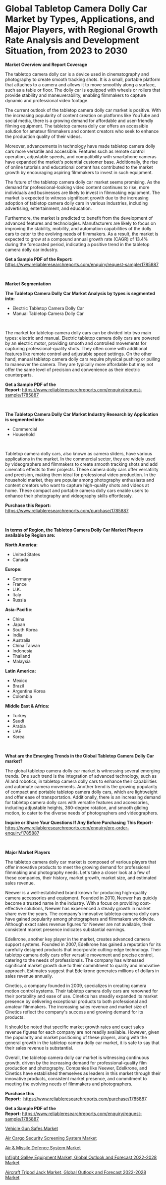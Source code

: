 <p><h1>Global Tabletop Camera Dolly Car Market by Types, Applications, and Major Players, with Regional Growth Rate Analysis and Development Situation, from 2023 to 2030</h1></p><p><strong>Market Overview and Report Coverage</strong></p>
<p><p>The tabletop camera dolly car is a device used in cinematography and photography to create smooth tracking shots. It is a small, portable platform that attaches to a camera and allows it to move smoothly along a surface, such as a table or floor. The dolly car is equipped with wheels or rollers that provide stability and maneuverability, enabling filmmakers to capture dynamic and professional video footage.</p><p>The current outlook of the tabletop camera dolly car market is positive. With the increasing popularity of content creation on platforms like YouTube and social media, there is a growing demand for affordable and user-friendly filming equipment. The tabletop camera dolly car offers an accessible solution for amateur filmmakers and content creators who seek to enhance the production quality of their videos.</p><p>Moreover, advancements in technology have made tabletop camera dolly cars more versatile and accessible. Features such as remote control operation, adjustable speeds, and compatibility with smartphone cameras have expanded the market's potential customer base. Additionally, the rise of online tutorials and educational content has contributed to the market growth by encouraging aspiring filmmakers to invest in such equipment.</p><p>The future of the tabletop camera dolly car market seems promising. As the demand for professional-looking video content continues to rise, more individuals and businesses are likely to invest in filmmaking equipment. The market is expected to witness significant growth due to the increasing adoption of tabletop camera dolly cars in various industries, including advertising, entertainment, and education.</p><p>Furthermore, the market is predicted to benefit from the development of advanced features and technologies. Manufacturers are likely to focus on improving the stability, mobility, and automation capabilities of the dolly cars to cater to the evolving needs of filmmakers. As a result, the market is expected to grow at a compound annual growth rate (CAGR) of 13.4% during the forecasted period, indicating a positive trend in the tabletop camera dolly car industry.</p></p>
<p><strong>Get a Sample PDF of the Report:</strong> <a href="https://www.reliableresearchreports.com/enquiry/request-sample/1785887">https://www.reliableresearchreports.com/enquiry/request-sample/1785887</a></p>
<p>&nbsp;</p>
<p><strong>Market Segmentation</strong></p>
<p><strong>The Tabletop Camera Dolly Car Market Analysis by types is segmented into:</strong></p>
<p><ul><li>Electric Tabletop Camera Dolly Car</li><li>Manual Tabletop Camera Dolly Car</li></ul></p>
<p>&nbsp;</p>
<p><p>The market for tabletop camera dolly cars can be divided into two main types: electric and manual. Electric tabletop camera dolly cars are powered by an electric motor, providing smooth and controlled movements for capturing professional-quality shots. They often come with additional features like remote control and adjustable speed settings. On the other hand, manual tabletop camera dolly cars require physical pushing or pulling to maneuver the camera. They are typically more affordable but may not offer the same level of precision and convenience as their electric counterparts.</p></p>
<p><strong>Get a Sample PDF of the Report:</strong>&nbsp;<a href="https://www.reliableresearchreports.com/enquiry/request-sample/1785887">https://www.reliableresearchreports.com/enquiry/request-sample/1785887</a></p>
<p>&nbsp;</p>
<p><strong>The Tabletop Camera Dolly Car Market Industry Research by Application is segmented into:</strong></p>
<p><ul><li>Commercial</li><li>Household</li></ul></p>
<p>&nbsp;</p>
<p><p>Tabletop camera dolly cars, also known as camera sliders, have various applications in the market. In the commercial sector, they are widely used by videographers and filmmakers to create smooth tracking shots and add cinematic effects to their projects. These camera dolly cars offer versatility and precision, making them ideal for professional video production. In the household market, they are popular among photography enthusiasts and content creators who want to capture high-quality shots and videos at home. These compact and portable camera dolly cars enable users to enhance their photography and videography skills effortlessly.</p></p>
<p><strong>Purchase this Report:</strong>&nbsp; <a href="https://www.reliableresearchreports.com/purchase/1785887">https://www.reliableresearchreports.com/purchase/1785887</a></p>
<p>&nbsp;</p>
<p><strong>In terms of Region, the Tabletop Camera Dolly Car Market Players available by Region are:</strong></p>
<p>
    <p> <strong> North America: </strong>
        <ul>
            <li>United States</li>
            <li>Canada</li>
        </ul>
        </p> 
    <p> <strong> Europe: </strong>
        <ul>
            <li>Germany</li>
            <li>France</li>
            <li>U.K.</li>
            <li>Italy</li>
            <li>Russia</li>
        </ul>
        </p> 
    <p> <strong> Asia-Pacific: </strong>
        <ul>
            <li>China</li>
            <li>Japan</li>
            <li>South Korea</li>
            <li>India</li>
            <li>Australia</li>
            <li>China Taiwan</li>
            <li>Indonesia</li>
            <li>Thailand</li>
            <li>Malaysia</li>
        </ul>
        </p> 
    <p> <strong> Latin America: </strong>
        <ul>
            <li>Mexico</li>
            <li>Brazil</li>
            <li>Argentina Korea</li>
            <li>Colombia</li>
        </ul>
        </p> 
    <p> <strong> Middle East & Africa: </strong>
        <ul>
            <li>Turkey</li>
            <li>Saudi</li>
            <li>Arabia</li>
            <li>UAE</li>
            <li>Korea</li>
        </ul>
    </p>
    </p>
<p>&nbsp;</p>
<p><strong>What are the Emerging Trends in the Global Tabletop Camera Dolly Car market?</strong></p>
<p><p>The global tabletop camera dolly car market is witnessing several emerging trends. One such trend is the integration of advanced technology, such as AI and robotics, in tabletop camera dolly cars to enhance their capabilities and automate camera movements. Another trend is the growing popularity of compact and portable tabletop camera dolly cars, which are lightweight and offer ease of transportation. Additionally, there is an increasing demand for tabletop camera dolly cars with versatile features and accessories, including adjustable heights, 360-degree rotation, and smooth gliding motion, to cater to the diverse needs of photographers and videographers.</p></p>
<p><strong>Inquire or Share Your Questions If Any Before Purchasing This Report</strong>- <a href="https://www.reliableresearchreports.com/enquiry/pre-order-enquiry/1785887">https://www.reliableresearchreports.com/enquiry/pre-order-enquiry/1785887</a></p>
<p>&nbsp;</p>
<p><strong>Major Market Players</strong></p>
<p><p>The tabletop camera dolly car market is composed of various players that offer innovative products to meet the growing demand for professional filmmaking and photography needs. Let's take a closer look at a few of these companies, their history, market growth, market size, and estimated sales revenue.</p><p>Neewer is a well-established brand known for producing high-quality camera accessories and equipment. Founded in 2010, Neewer has quickly become a trusted name in the industry. With a focus on providing cost-effective solutions, Neewer has experienced a steady growth in market share over the years. The company's innovative tabletop camera dolly cars have gained popularity among photographers and filmmakers worldwide. Although exact sales revenue figures for Neewer are not available, their consistent market presence indicates substantial earnings.</p><p>Edelkrone, another key player in the market, creates advanced camera support systems. Founded in 2007, Edelkrone has gained a reputation for its carefully designed products that incorporate cutting-edge technology. Their tabletop camera dolly cars offer versatile movement and precise control, catering to the needs of professionals. The company has witnessed significant market growth due to their commitment to quality and innovative approach. Estimates suggest that Edelkrone generates millions of dollars in sales revenue annually.</p><p>Cinetics, a company founded in 2009, specializes in creating camera motion control systems. Their tabletop camera dolly cars are renowned for their portability and ease of use. Cinetics has steadily expanded its market presence by delivering exceptional products to both professional and amateur filmmakers. The increasing sales revenue and market size of Cinetics reflect the company's success and growing demand for its products.</p><p>It should be noted that specific market growth rates and exact sales revenue figures for each company are not readily available. However, given the popularity and market positioning of these players, along with the general growth in the tabletop camera dolly car market, it is safe to say that their sales revenue is substantial.</p><p>Overall, the tabletop camera dolly car market is witnessing continuous growth, driven by the increasing demand for professional-quality film production and photography. Companies like Neewer, Edelkrone, and Cinetics have established themselves as leaders in this market through their innovative products, consistent market presence, and commitment to meeting the evolving needs of filmmakers and photographers.</p></p>
<p><strong>Purchase this Report:</strong>&nbsp;&nbsp;<a href="https://www.reliableresearchreports.com/purchase/1785887">https://www.reliableresearchreports.com/purchase/1785887</a></p>
<p></p>
<p><strong>Get a Sample PDF of the Report:</strong>&nbsp;<a href="https://www.reliableresearchreports.com/enquiry/request-sample/1785887">https://www.reliableresearchreports.com/enquiry/request-sample/1785887</a></p>
<p><p><a href="https://github.com/GroverBarry/Market-Research-Report-List-2/blob/main/vehicle-gun-safes-market.md">Vehicle Gun Safes Market</a></p><p><a href="https://www.linkedin.com/pulse/air-cargo-security-screening-system-market-challenges-opportunities/">Air Cargo Security Screening System Market</a></p><p><a href="https://www.linkedin.com/pulse/air-amp-missile-defence-system-market-size-growth-forecast-from/">Air & Missile Defence System Market</a></p><p><a href="https://medium.com/@jenniferwhite656/inflight-galley-equipment-market-global-outlook-and-forecast-2022-2028-market-size-reveals-the-27cb83d74e22">Inflight Galley Equipment Market, Global Outlook and Forecast 2022-2028 Market</a></p><p><a href="https://medium.com/@bonniehoppe2023/aircraft-tripod-jack-market-global-outlook-and-forecast-2022-2028-market-outlook-industry-ebf08fd55180">Aircraft Tripod Jack Market, Global Outlook and Forecast 2022-2028 Market</a></p></p>